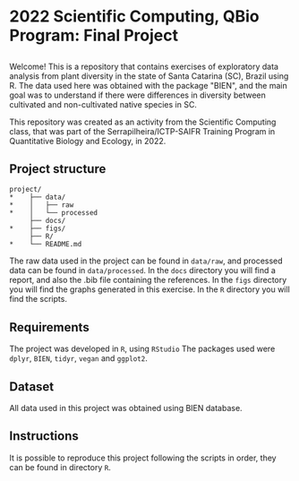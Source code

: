 # 2022 Scientific Computing, QBio Program: Final Project
## 

Welcome! This is a repository that contains exercises of exploratory data analysis from plant diversity in the state of Santa Catarina (SC), Brazil using R. The data used here was obtained with the package "BIEN", and the main goal was to understand if there were differences in diversity between cultivated and non-cultivated native species in SC.

This repository was created as an activity from the Scientific Computing class, that was part of the Serrapilheira/ICTP-SAIFR Training Program in Quantitative Biology and Ecology, in 2022.

## Project structure

```
project/
*    ├── data/
*    │   ├── raw
*    │   └── processed
     ├── docs/
*    ├── figs/
     ├── R/
*    └── README.md
```
The raw data used in the project can be found in `data/raw`, and processed data can be found in `data/processed`.
In the `docs` directory you will find a report, and also the .bib file containing the references. 
In the `figs` directory you will find the graphs generated in this exercise.
In the `R` directory you will find the scripts. 

## Requirements

The project was developed in `R`, using `RStudio`
The packages used were `dplyr`, `BIEN`, `tidyr`, `vegan` and `ggplot2`.

## Dataset

All data used in this project was obtained using BIEN database. 

## Instructions

It is possible to reproduce this project following the scripts in order, they can be found in directory `R`.